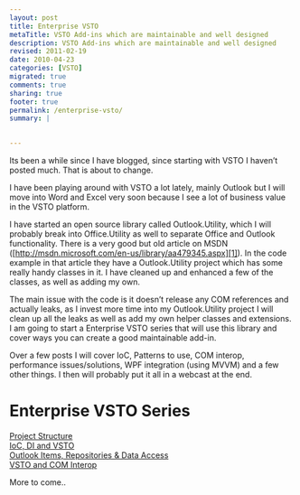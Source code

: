 ```yaml
---
layout: post
title: Enterprise VSTO
metaTitle: VSTO Add-ins which are maintainable and well designed
description: VSTO Add-ins which are maintainable and well designed
revised: 2011-02-19
date: 2010-04-23
categories: [VSTO]
migrated: true
comments: true
sharing: true
footer: true
permalink: /enterprise-vsto/
summary: | 
  

---
```

Its been a while since I have blogged, since starting with VSTO I haven’t posted much. That is about to change.

I have been playing around with VSTO a lot lately, mainly Outlook but I will move into Word and Excel very soon because I see a lot of business value in the VSTO platform.

I have started an open source library called Outlook.Utility, which I will probably break into Office.Utility as well to separate Office and Outlook functionality. There is a very good but old article on MSDN ([http://msdn.microsoft.com/en-us/library/aa479345.aspx][1]). In the code example in that article they have a Outlook.Utility project which has some really handy classes in it. I have cleaned up and enhanced a few of the classes, as well as adding my own.

The main issue with the code is it doesn’t release any COM references and actually leaks, as I invest more time into my Outlook.Utility project I will clean up all the leaks as well as add my own helper classes and extensions. I am going to start a Enterprise VSTO series that will use this library and cover ways you can create a good maintainable add-in.

Over a few posts I will cover IoC, Patterns to use, COM interop, performance issues/solutions, WPF integration (using MVVM) and a few other things. I then will probably put it all in a webcast at the end.
<!-- more -->
<h1>Enterprise VSTO Series</h1>

[Project Structure][2] <br />
[IoC, DI and VSTO][3] <br />
[Outlook Items, Repositories & Data Access][4] <br />
[VSTO and COM Interop][5]

More to come..


  [1]: http://msdn.microsoft.com/en-us/library/aa479345.aspx
  [2]: /vsto-project-structure
  [3]: /ioc-dependencyinjection-vsto
  [4]: /vsto-data-access-repositories
  [5]: /vsto-com-interop
